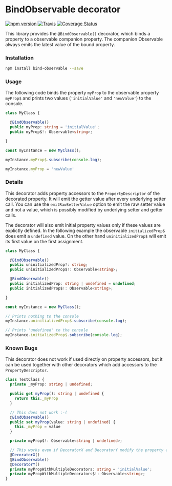 # BindObservable decorator

[![npm version](https://badge.fury.io/js/bind-observable.svg)](https://badge.fury.io/js/bind-observable)
[![Travis](https://travis-ci.org/PSanetra/bind-observable.svg?branch=master)](https://travis-ci.org/PSanetra/bind-observable)
[![Coverage Status](https://coveralls.io/repos/github/PSanetra/bind-observable/badge.svg?branch=master)](https://coveralls.io/github/PSanetra/bind-observable?branch=master)

This library provides the `@BindObservable()` decorator, which binds a property to a observable companion property. The companion Observable always emits the latest value of the bound property.   

### Installation

```bash
npm install bind-observable --save
```

### Usage

The following code binds the property `myProp` to the observable property `myProp$` and prints two values (`'initialValue'` and `'newValue'`) to the console. 

```typescript
class MyClass {

  @BindObservable()
  public myProp: string = 'initialValue';
  public myProp$!: Observable<string>;

}

const myInstance = new MyClass();

myInstance.myProp$.subscribe(console.log);

myInstance.myProp = 'newValue'

```

### Details

This decorator adds property accessors to the `PropertyDescriptor` of the decorated property. It will emit the getter value after every underlying setter call. You can use the `emitRawSetterValue` option to emit the raw setter value and not a value, which is possibly modified by underlying setter and getter calls.

The decorator will also emit initial property values only if these values are explictly defined. In the following example the observable `initializedProp$` does emit a `undefined` value. On the other hand `uninitializedProp$` will emit its first value on the first assignment. 

```typescript
class MyClass {

  @BindObservable()
  public uninitializedProp?: string;
  public uninitializedProp$!: Observable<string>;

  @BindObservable()
  public initializedProp: string | undefined = undefined;
  public initializedProp$!: Observable<string>;

}

const myInstance = new MyClass();

// Prints nothing to the console
myInstance.uninitializedProp$.subscribe(console.log);

// Prints 'undefined' to the console
myInstance.initializedProp$.subscribe(console.log);

```

### Known Bugs

This decorator does not work if used directly on property accessors, but it can be used together with other decorators which add accessors to the `PropertyDescriptor`.

```typescript
class TestClass {
  private _myProp: string | undefined;

  public get myProp(): string | undefined {
    return this._myProp
  }

  // This does not work :-(
  @BindObservable()
  public set myProp(value: string | undefined) {
    this._myProp = value
  }

  private myProp$!: Observable<string | undefined>;

  // This works even if DecoratorX and DecoratorY modify the property accessors
  @DecoratorX()
  @BindObservable()
  @DecoratorY()
  private myPropWithMultipleDecorators: string = 'initialValue';
  private myPropWithMultipleDecorators$!: Observable<string>;
}
```
